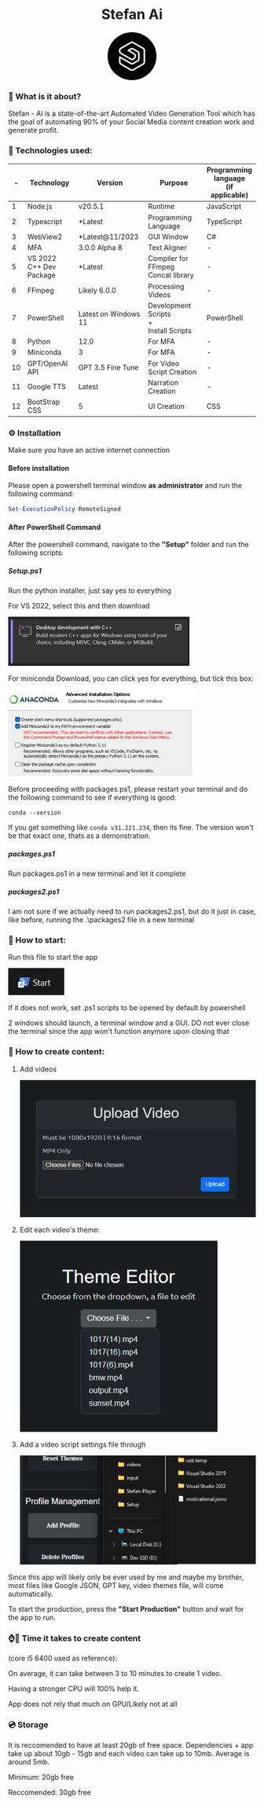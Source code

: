 <div id="header">
    <h1 align=center>Stefan Ai</h1>
    <div align="center">
        <img src="github/logo-circle.png" width="100" align=center />
    </div>
</div>

### 🔰 What is it about?

Stefan - AI is a state-of-the-art Automated Video Generation Tool which has the goal of automating 90% of your Social Media content creation work and generate profit.

### 🤖 Technologies used:

| -   | Technology                   | Version              | Purpose                                         | Programming<br />language<br />(if applicable) |
| --- | ---------------------------- | -------------------- | ----------------------------------------------- | ---------------------------------------------- |
| 1   | Node.js                      | v20.5.1              | Runtime                                         | JavaScript                                     |
| 2   | Typescript                   | *Latest              | Programming Language                            | TypeScript                                     |
| 3   | WebView2                     | *Latest@11/2023      | GUI Window                                      | C#                                             |
| 4   | MFA                          | 3.0.0 Alpha 8        | Text Aligner                                    | -                                              |
| 5   | VS 2022<br />C++ Dev Package | *Latest              | Compiler for FFmpeg<br />Concat library         | -                                              |
| 6   | FFmpeg                       | Likely 6.0.0         | Processing Videos                               | -                                              |
| 7   | PowerShell                   | Latest on Windows 11 | Development Scripts<br />+<br />Install Scripts | PowerShell                                     |
| 8   | Python                       | 12.0                 | For MFA                                         | -                                              |
| 9   | Miniconda                    | 3                    | For MFA                                         | -                                              |
| 10  | GPT/OpenAI API               | GPT 3.5 Fine Tune    | For Video Script Creation                       | -                                              |
| 11  | Google TTS                   | Latest               | Narration Creation                              | -                                              |
| 12  | BootStrap CSS                | 5                    | UI Creation                                     | CSS                                            |

### ⚙️ Installation

Make sure you have an active internet connection

#### Before installation

Please open a powershell terminal window **as administrator** and run the following command:

```powershell
Set-ExecutionPolicy RemoteSigned
```

#### After PowerShell Command

After the powershell command, navigate to the **"Setup"** folder and run the following scripts:

##### Setup.ps1

Run the python installer, just say yes to everything

For VS 2022, select this and then download

<div>
    <img src='github/1700685880575.png' height=100>
</div>

For miniconda Download, you can click yes for everything, but tick this box:

<div>
    <img src="image/readme/1700686115281.png" height=177>
</div>

Before proceeding with packages.ps1, please restart your terminal and do the following command to see if everything is good:

```shell
conda --version
```

If you get something like `conda v31.221.234`, then its fine. The version won't be that exact one, thats as a demonstration.

##### packages.ps1

Run packages.ps1 in a new terminal and let it complete

##### packages2.ps1

I am not sure if we actually need to run packages2.ps1, but do it just in case, like before, running the .\packages2 file in a new terminal

### 🛫 How to start:

Run this file to start the app

![1700686575881](image/readme/1700686575881.png)

If it does not work, set .ps1 scripts to be opened by default by powershell

2 windows should launch, a terminal window and a GUI. DO not ever close the terminal since the app won't function anymore upon closing that

### 🎥 How to create content:

1. Add videos

   ![1700686731800](image/readme/1700686731800.png)
2. Edit each video's theme:

   ![1700686769199](image/readme/1700686769199.png)
3. Add a video script settings file through

   ![1700686827906](image/readme/1700686827906.png)

Since this app will likely only be ever used by me and maybe my brother, most files like Google JSON, GPT key, video themes file, will come automatically.

To start the production, press the **"Start Production"** button and wait for the app to run.

### ⌚💸 Time it takes to create content

(core i5 6400 used as reference):

On average, it can take between 3 to 10 minutes to create 1 video.

Having a stronger CPU will 100% help it.

App does not rely that much on GPU/Likely not at all


### 💿 Storage

It is reccomended to have at least 20gb of free space. Dependencies + app take up about 10gb - 15gb and each video can take up to 10mb. Average is around 5mb.


Minimum: 20gb free

Reccomended: 30gb free
